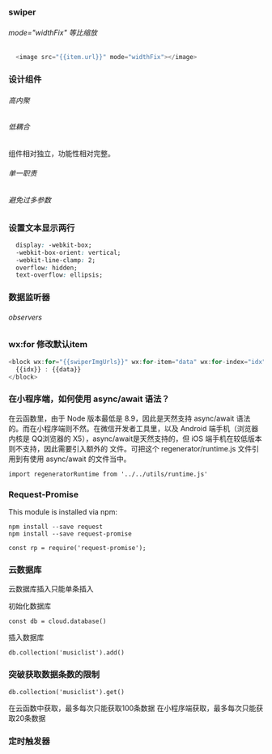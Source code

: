 
### swiper

###### mode="widthFix"   等比缩放

```js
  <image src="{{item.url}}" mode="widthFix"></image>
```



### 设计组件

###### 高内聚

###### 低耦合
  组件相对独立，功能性相对完整。

###### 单一职责

###### 避免过多参数



### 设置文本显示两行
```css
  display: -webkit-box;
  -webkit-box-orient: vertical;
  -webkit-line-clamp: 2;
  overflow: hidden;
  text-overflow: ellipsis;
```



### 数据监听器

###### observers




### wx:for   修改默认item

```js
<block wx:for="{{swiperImgUrls}}" wx:for-item="data" wx:for-index="idx" wx:key="*this">
  {{idx}} : {{data}}
</block>
```



### 在小程序端，如何使用 async/await 语法？

在云函数里，由于 Node 版本最低是 8.9，因此是天然支持 async/await 语法的。而在小程序端则不然。在微信开发者工具里，以及 Android 端手机（浏览器内核是 QQ浏览器的 X5），async/await是天然支持的，但 iOS 端手机在较低版本则不支持，因此需要引入额外的 文件。可把这个 regenerator/runtime.js 文件引用到有使用 async/await 的文件当中。

```
import regeneratorRuntime from '../../utils/runtime.js'
```



### Request-Promise

This module is installed via npm:
```
npm install --save request
npm install --save request-promise
```

```
const rp = require('request-promise');
```



### 云数据库
云数据库插入只能单条插入


初始化数据库
```
const db = cloud.database()
```

插入数据库
```
db.collection('musiclist').add()
```

### 突破获取数据条数的限制
```
db.collection('musiclist').get()
```
 在云函数中获取，最多每次只能获取100条数据
 在小程序端获取，最多每次只能获取20条数据




### 定时触发器 
